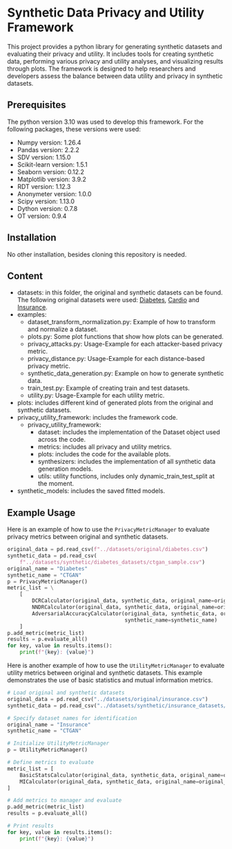 # Synthetic Data Privacy and Utility Framework

This project provides a python library for generating synthetic datasets and evaluating their privacy and utility. It includes tools for creating synthetic data, performing various privacy and utility analyses, and visualizing results through plots. The framework is designed to help researchers and developers assess the balance between data utility and privacy in synthetic datasets.

## Prerequisites
The python version 3.10 was used to develop this framework.
For the following packages, these versions were used:
- Numpy version: 1.26.4
- Pandas version: 2.2.2
- SDV version: 1.15.0
- Scikit-learn version: 1.5.1
- Seaborn version: 0.12.2
- Matplotlib version: 3.9.2
- RDT version: 1.12.3
- Anonymeter version: 1.0.0
- Scipy version: 1.13.0
- Dython version: 0.7.8
- OT version: 0.9.4
## Installation
No other installation, besides cloning this repository is needed.

## Content

- datasets: in this folder, the original and synthetic datasets can be found. The following original datasets were used: [Diabetes](https://www.kaggle.com/datasets/akshaydattatraykhare/diabetes-dataset), [Cardio](https://www.kaggle.com/datasets/sulianova/cardiovascular-disease-dataset) and [Insurance](https://www.kaggle.com/datasets/mirichoi0218/insurance).
- examples:
  - dataset_transform_normalization.py: Example of how to transform and normalize a dataset.
  - plots.py: Some plot functions that show how plots can be generated.
  - privacy_attacks.py: Usage-Example for each attacker-based privacy metric.
  - privacy_distance.py: Usage-Example for each distance-based privacy metric.
  - synthetic_data_generation.py: Example on how to generate synthetic data.
  - train_test.py: Example of creating train and test datasets.
  - utility.py: Usage-Example for each utility metric.
- plots: includes different kind of generated plots from the original and synthetic datasets.
- privacy_utility_framework: includes the framework code.
  - privacy_utility_framework:
    - dataset: includes the implementation of the Dataset object used across the code.
    - metrics: includes all privacy and utility metrics.
    - plots: includes the code for the available plots.
    - synthesizers: includes the implementation of all synthetic data generation models.
    - utils: utility functions, includes only dynamic_train_test_split at the moment.
- synthetic_models: includes the saved fitted models.

## Example Usage
Here is an example of how to use the `PrivacyMetricManager` to evaluate privacy metrics between original and synthetic datasets.

```python
original_data = pd.read_csv(f"../datasets/original/diabetes.csv")
synthetic_data = pd.read_csv(
    f"../datasets/synthetic/diabetes_datasets/ctgan_sample.csv")
original_name = "Diabetes"
synthetic_name = "CTGAN"
p = PrivacyMetricManager()
metric_list = \
    [
        DCRCalculator(original_data, synthetic_data, original_name=original_name, synthetic_name=synthetic_name),
        NNDRCalculator(original_data, synthetic_data, original_name=original_name, synthetic_name=synthetic_name),
        AdversarialAccuracyCalculator(original_data, synthetic_data, original_name=original_name,
                                      synthetic_name=synthetic_name)
    ]
p.add_metric(metric_list)
results = p.evaluate_all()
for key, value in results.items():
    print(f"{key}: {value}")
```

Here is another example of how to use the `UtilityMetricManager` to evaluate utility metrics between original and synthetic datasets. This example demonstrates the use of basic statistics and mutual information metrics.

```python
# Load original and synthetic datasets
original_data = pd.read_csv("../datasets/original/insurance.csv")
synthetic_data = pd.read_csv("../datasets/synthetic/insurance_datasets/ctgan_sample.csv")

# Specify dataset names for identification
original_name = "Insurance"
synthetic_name = "CTGAN"

# Initialize UtilityMetricManager
p = UtilityMetricManager()

# Define metrics to evaluate
metric_list = [
    BasicStatsCalculator(original_data, synthetic_data, original_name=original_name, synthetic_name=synthetic_name),
    MICalculator(original_data, synthetic_data, original_name=original_name, synthetic_name=synthetic_name),
]

# Add metrics to manager and evaluate
p.add_metric(metric_list)
results = p.evaluate_all()

# Print results
for key, value in results.items():
    print(f"{key}: {value}")
```
